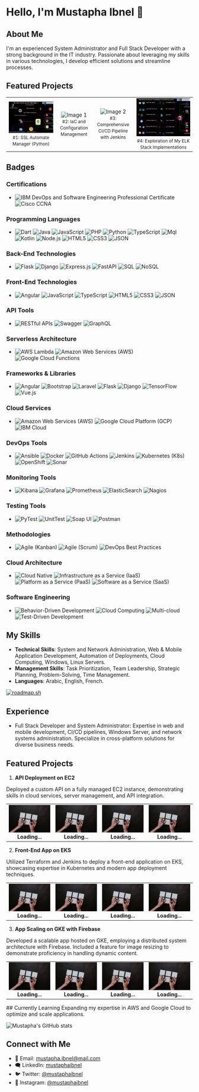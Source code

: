 # Hello, I'm Mustapha Ibnel 👋

## About Me
I'm an experienced System Administrator and Full Stack Developer with a strong background in the IT industry. Passionate about leveraging my skills in various technologies, I develop efficient solutions and streamline processes.

## Featured Projects
<table>
  <tr>
    <td align="center">
      <img src="images/ssl-manager.gif" alt="Image 2" width="auto" />
      <br />
      <small>#1: SSL Automate Manager (Python)</small>
    </td>
  <td align="center">
      <img src="images/iac.gif" alt="Image 1" width="auto" />
      <br />
      <small>#2: IaC and Configuration Management</small>
    </td>
    <td align="center">
      <img src="images/ci-cd.gif" alt="Image 2" width="auto" />
      <br />
      <small>#3: Comprehensive  CI/CD Pipeline with Jenkins</small>
    </td>
    <td align="center">
      <img src="images/elk-stack.gif" alt="Image 2" width="auto" />
      <br />
      <small>#4: Exploration of My ELK Stack Implementations </small>
    </td>
  </tr>
</table>

## Badges

### Certifications
- ![IBM DevOps and Software Engineering Professional Certificate](https://img.shields.io/badge/IBM_DevOps_and_Software_Engineering_Professional_Certificate-blue.svg) ![Cisco CCNA](https://img.shields.io/badge/Cisco_CCNA-red.svg)

### Programming Languages
- ![Dart](https://img.shields.io/badge/Dart-blue.svg) ![Java](https://img.shields.io/badge/Java-orange.svg) ![JavaScript](https://img.shields.io/badge/JavaScript-yellow.svg) ![PHP](https://img.shields.io/badge/PHP-purple.svg) ![Python](https://img.shields.io/badge/Python-blue.svg) ![TypeScript](https://img.shields.io/badge/TypeScript-blue.svg) ![Mql](https://img.shields.io/badge/Mql-green.svg) ![Kotlin](https://img.shields.io/badge/Kotlin-orange.svg) ![Node.js](https://img.shields.io/badge/Node.js-green.svg) ![HTML5](https://img.shields.io/badge/HTML5-red.svg) ![CSS3](https://img.shields.io/badge/CSS3-blue.svg) ![JSON](https://img.shields.io/badge/JSON-green.svg)

### Back-End Technologies
- ![Flask](https://img.shields.io/badge/Flask-green.svg) ![Django](https://img.shields.io/badge/Django-green.svg) ![Express.js](https://img.shields.io/badge/Express.js-lightgrey.svg) ![FastAPI](https://img.shields.io/badge/FastAPI-lightgrey.svg) ![SQL](https://img.shields.io/badge/SQL-blue.svg) ![NoSQL](https://img.shields.io/badge/NoSQL-green.svg)

### Front-End Technologies
- ![Angular](https://img.shields.io/badge/Angular-red.svg) ![JavaScript](https://img.shields.io/badge/JavaScript-yellow.svg) ![TypeScript](https://img.shields.io/badge/TypeScript-blue.svg) ![HTML5](https://img.shields.io/badge/HTML5-red.svg) ![CSS3](https://img.shields.io/badge/CSS3-blue.svg) ![JSON](https://img.shields.io/badge/JSON-green.svg)

### API Tools
- ![RESTful APIs](https://img.shields.io/badge/RESTful_APIs-green.svg) ![Swagger](https://img.shields.io/badge/Swagger-orange.svg) ![GraphQL](https://img.shields.io/badge/GraphQL-purple.svg)

### Serverless Architecture
- ![AWS Lambda](https://img.shields.io/badge/AWS_Lambda-yellow.svg) ![Amazon Web Services (AWS)](https://img.shields.io/badge/AWS-orange.svg) ![Google Cloud Functions](https://img.shields.io/badge/Google_Cloud_Functions-yellow.svg)

### Frameworks & Libraries
- ![Angular](https://img.shields.io/badge/Angular-red.svg) ![Bootstrap](https://img.shields.io/badge/Bootstrap-purple.svg) ![Laravel](https://img.shields.io/badge/Laravel-red.svg) ![Flask](https://img.shields.io/badge/Flask-green.svg) ![Django](https://img.shields.io/badge/Django-green.svg) ![TensorFlow](https://img.shields.io/badge/TensorFlow-orange.svg) ![Vue.js](https://img.shields.io/badge/Vue.js-green.svg)

### Cloud Services
- ![Amazon Web Services (AWS)](https://img.shields.io/badge/AWS-orange.svg) ![Google Cloud Platform (GCP)](https://img.shields.io/badge/GCP-blue.svg) ![IBM Cloud](https://img.shields.io/badge/IBM_Cloud-blue.svg)

### DevOps Tools
- ![Ansible](https://img.shields.io/badge/Ansible-red.svg) ![Docker](https://img.shields.io/badge/Docker-blue.svg) ![GitHub Actions](https://img.shields.io/badge/GitHub_Actions-lightgrey.svg) ![Jenkins](https://img.shields.io/badge/Jenkins-red.svg) ![Kubernetes (K8s)](https://img.shields.io/badge/Kubernetes-blue.svg) ![OpenShift](https://img.shields.io/badge/OpenShift-red.svg) ![Sonar](https://img.shields.io/badge/Sonar-blue.svg)

### Monitoring Tools
- ![Kibana](https://img.shields.io/badge/Kibana-green.svg) ![Grafana](https://img.shields.io/badge/Grafana-orange.svg) ![Prometheus](https://img.shields.io/badge/Prometheus-yellow.svg) ![ElasticSearch](https://img.shields.io/badge/ElasticSearch-blue.svg) ![Nagios](https://img.shields.io/badge/Nagios-red.svg)

### Testing Tools
- ![PyTest](https://img.shields.io/badge/PyTest-green.svg) ![UnitTest](https://img.shields.io/badge/UnitTest-green.svg) ![Soap UI](https://img.shields.io/badge/Soap_UI-lightgrey.svg) ![Postman](https://img.shields.io/badge/Postman-orange.svg)

### Methodologies
- ![Agile (Kanban)](https://img.shields.io/badge/Agile-Kanban-blue.svg) ![Agile (Scrum)](https://img.shields.io/badge/Agile-Scrum-blue.svg) ![DevOps Best Practices](https://img.shields.io/badge/DevOps_Best_Practices-blue.svg)

### Cloud Architecture
- ![Cloud Native](https://img.shields.io/badge/Cloud_Native-blue.svg) ![Infrastructure as a Service (IaaS)](https://img.shields.io/badge/IaaS-lightgrey.svg) ![Platform as a Service (PaaS)](https://img.shields.io/badge/PaaS-lightgrey.svg) ![Software as a Service (SaaS)](https://img.shields.io/badge/SaaS-lightgrey.svg)

### Software Engineering
- ![Behavior-Driven Development](https://img.shields.io/badge/BDD-blue.svg) ![Cloud Computing](https://img.shields.io/badge/Cloud_Computing-blue.svg) ![Multi-cloud](https://img.shields.io/badge/Multi-cloud-blue.svg) ![Test-Driven Development](https://img.shields.io/badge/TDD-blue.svg)



## My Skills
- **Technical Skills**: System and Network Administration, Web & Mobile Application Development, Automation of Deployments, Cloud Computing, Windows, Linux Servers.
- **Management Skills**: Task Prioritization, Team Leadership, Strategic Planning, Problem-Solving, Time Management.
- **Languages**: Arabic, English, French.

[![roadmap.sh](https://api.roadmap.sh/v1-badge/wide/64b5f7f40a49b0be0ed77f8b?variant=dark&roadmaps=full-stack%2Cfrontend%2Cbackend%2Cdevops)](https://roadmap.sh)

## Experience
- Full Stack Developer and System Administrator: Expertise in web and mobile development, CI/CD pipelines, Windows Server, and network systems administration. Specialize in cross-platform solutions for diverse business needs.

## Featured Projects
1. **API Deployment on EC2**

Deployed a custom API on a fully managed EC2 instance, demonstrating skills in cloud services, server management, and API integration.
<table>
  <tr>
    <td align="center">
      <img src="images/palceholder-project.jpg" alt="Image 1" width="auto" />
      <br />
      <strong>Loading...</strong>
    </td>
        <td align="center">
      <img src="images/palceholder-project.jpg" alt="Image 1" width="auto" />
      <br />
      <strong>Loading...</strong>
    </td>
        <td align="center">
      <img src="images/palceholder-project.jpg" alt="Image 1" width="auto" />
      <br />
      <strong>Loading...</strong>
    </td>
    <td align="center">
      <img src="images/palceholder-project.jpg" alt="Image 2" width="auto" />
      <br />
      <strong>Loading...</strong>
    </td>
  </tr>
</table>

2. **Front-End App on EKS**

Utilized Terraform and Jenkins to deploy a front-end application on EKS, showcasing expertise in Kubernetes and modern app deployment techniques.
<table>
  <tr>
    <td align="center">
      <img src="images/palceholder-project.jpg" alt="Image 1" width="auto" />
      <br />
      <strong>Loading...</strong>
    </td>
        <td align="center">
      <img src="images/palceholder-project.jpg" alt="Image 1" width="auto" />
      <br />
      <strong>Loading...</strong>
    </td>
        <td align="center">
      <img src="images/palceholder-project.jpg" alt="Image 1" width="auto" />
      <br />
      <strong>Loading...</strong>
    </td>
    <td align="center">
      <img src="images/palceholder-project.jpg" alt="Image 2" width="auto" />
      <br />
      <strong>Loading...</strong>
    </td>
  </tr>
</table>

3. **App Scaling on GKE with Firebase**

Developed a scalable app hosted on GKE, employing a distributed system architecture with Firebase. Included a feature for image resizing to demonstrate proficiency in handling dynamic content.
<table>
  <tr>
    <td align="center">
      <img src="images/palceholder-project.jpg" alt="Image 1" width="auto" />
      <br />
      <strong>Loading...</strong>
    </td>
        <td align="center">
      <img src="images/palceholder-project.jpg" alt="Image 1" width="auto" />
      <br />
      <strong>Loading...</strong>
    </td>
        <td align="center">
      <img src="images/palceholder-project.jpg" alt="Image 1" width="auto" />
      <br />
      <strong>Loading...</strong>
    </td>
    <td align="center">
      <img src="images/palceholder-project.jpg" alt="Image 2" width="auto" />
      <br />
      <strong>Loading...</strong>
    </td>
  </tr>
</table>
## Currently Learning 
Expanding my expertise in AWS and Google Cloud to optimize and scale applications.

![Mustapha's GitHub stats](https://github-readme-stats.vercel.app/api?username=mustaphaibnel&show_icons=true&theme=tokyonight)

## Connect with Me 
- 📧 Email: [mustapha.ibnel@mail.com](mailto:mustapha.ibnel@mail.com)
- 🗨️ LinkedIn: [mustaphaibnel](https://linkedin.com/in/mustaphaibnel)
- 🐦 Twitter: [@mustaphaibnel](https://twitter.com/mustaphaibnel)
- 📸 Instagram: [@mustaphaibnel](https://instagram.com/mustaphaibnel)
